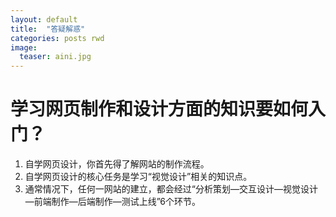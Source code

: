 ```yaml
---
layout: default
title:  "答疑解惑"
categories: posts rwd 
image:
  teaser: aini.jpg
---
```

# 学习网页制作和设计方面的知识要如何入门？
1. 自学网页设计，你首先得了解网站的制作流程。
2. 自学网页设计的核心任务是学习“视觉设计”相关的知识点。
3. 通常情况下，任何一网站的建立，都会经过“分析策划—交互设计—视觉设计—前端制作—后端制作—测试上线”6个环节。
